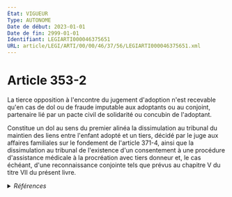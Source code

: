 ```yaml
---
État: VIGUEUR
Type: AUTONOME
Date de début: 2023-01-01
Date de fin: 2999-01-01
Identifiant: LEGIARTI000046375651
URL: article/LEGI/ARTI/00/00/46/37/56/LEGIARTI000046375651.xml
---
```


<h1>Article 353-2</h1>

La tierce opposition à l'encontre du jugement d'adoption n'est recevable qu'en
cas de dol ou de fraude imputable aux adoptants ou au conjoint, partenaire lié
par un pacte civil de solidarité ou concubin de l'adoptant.<br />

Constitue un dol au sens du premier alinéa la dissimulation au tribunal du
maintien des liens entre l'enfant adopté et un tiers, décidé par le juge aux
affaires familiales sur le fondement de l'article 371-4, ainsi que la
dissimulation au tribunal de l'existence d'un consentement à une procédure
d'assistance médicale à la procréation avec tiers donneur et, le cas échéant,
d'une reconnaissance conjointe tels que prévus au chapitre V du titre VII du
présent livre.


<details>
  <summary><em>Références</em></summary>

  <h2>Articles faisant référence à l'article</h2>
  
  <ul>
    <li>
      <a href="https://legal.tricoteuses.fr//redirection/LEGIARTI000027432028?vers=git&vers=legifrance">Code civil - article 371-4 AUTONOME VIGUEUR, en vigueur depuis le 2013-05-19</a> CITATION cible
    </li>
    <li>
      <a href="https://legal.tricoteuses.fr//redirection/LEGIARTI000006426472?vers=git&vers=legifrance">Code civil - article 371-4 AUTONOME MODIFIE, en vigueur du 1971-01-01 au 1994-03-01</a> CITATION cible
    </li>
    <li>
      <a href="https://legal.tricoteuses.fr//redirection/LEGIARTI000006426473?vers=git&vers=legifrance">Code civil - article 371-4 AUTONOME MODIFIE, en vigueur du 1994-02-01 au 2002-03-05</a> CITATION cible
    </li>
    <li>
      <a href="https://legal.tricoteuses.fr//redirection/LEGIARTI000006426474?vers=git&vers=legifrance">Code civil - article 371-4 AUTONOME MODIFIE, en vigueur du 2002-03-05 au 2007-03-06</a> CITATION cible
    </li>
    <li>
      <a href="https://legal.tricoteuses.fr//redirection/LEGIARTI000006426475?vers=git&vers=legifrance">Code civil - article 371-4 AUTONOME MODIFIE, en vigueur du 2007-03-06 au 2013-05-19</a> CITATION cible
    </li>
    <li>
      <a href="https://legal.tricoteuses.fr//redirection/LEGIARTI000046369158?vers=git&vers=legifrance">Ordonnance n° 2022-1292 du 5 octobre 2022 prise en application de l'article 18 de la loi n° 2022-219 du 21 février 2022 visant à réformer l'adoption - article 11 ENTIEREMENT_MODIF</a> MODIFIE source
    </li>
    <li>
      <a href="https://legal.tricoteuses.fr//redirection/LEGIARTI000046369152?vers=git&vers=legifrance">Ordonnance n° 2022-1292 du 5 octobre 2022 prise en application de l'article 18 de la loi n° 2022-219 du 21 février 2022 visant à réformer l'adoption - article 8 ENTIEREMENT_MODIF</a> DEPLACE source
    </li>
  </ul>
  
  <h2>Références faites par l'article</h2>
  
  <ul>
    <li>
      2022-10-05 MODIFIE cible <a href="https://legal.tricoteuses.fr//redirection/LEGIARTI000046369158?vers=git&vers=legifrance">Ordonnance n° 2022-1292 du 5 octobre 2022 prise en application de l'article 18 de la loi n° 2022-219 du 21 février 2022 visant à réformer l'adoption - article 11 ENTIEREMENT_MODIF</a>
    </li>
    <li>
      2022-10-05 DEPLACE cible <a href="https://legal.tricoteuses.fr//redirection/LEGIARTI000046369152?vers=git&vers=legifrance">Ordonnance n° 2022-1292 du 5 octobre 2022 prise en application de l'article 18 de la loi n° 2022-219 du 21 février 2022 visant à réformer l'adoption - article 8 ENTIEREMENT_MODIF</a>
    </li>
    <li>
      2999-01-01 CITATION cible <a href="https://legal.tricoteuses.fr//redirection/LEGIARTI000043889181?vers=git&vers=legifrance">Code civil - article 342-13 AUTONOME VIGUEUR, en vigueur depuis le 2021-08-04</a>
    </li>
    <li>
      2999-01-01 CITATION cible <a href="https://legal.tricoteuses.fr//redirection/LEGIARTI000046376342?vers=git&vers=legifrance">Code civil - article 361 AUTONOME VIGUEUR, en vigueur depuis le 2023-01-01</a>
    </li>
    <li>
      2999-01-01 CITATION source <a href="https://legal.tricoteuses.fr//redirection/LEGIARTI000006426472?vers=git&vers=legifrance">Code civil - article 371-4 AUTONOME MODIFIE, en vigueur du 1971-01-01 au 1994-03-01</a>
    </li>
    <li>
      2999-01-01 CONCORDANCE source <a href="https://legal.tricoteuses.fr//redirection/LEGITEXT000006070721?vers=git&vers=legifrance">Code civil VIGUEUR</a>
    </li>
  </ul>
</details>

